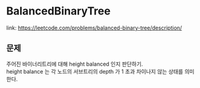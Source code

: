 # BalancedBinaryTree
link: https://leetcode.com/problems/balanced-binary-tree/description/
## 문제
주어진 바이너리트리에 대해 height balanced 인지 판단하기.  
height balance 는 각 노드의 서브트리의 depth 가 1 초과 차이나지 않는 상태를 의미한다.
